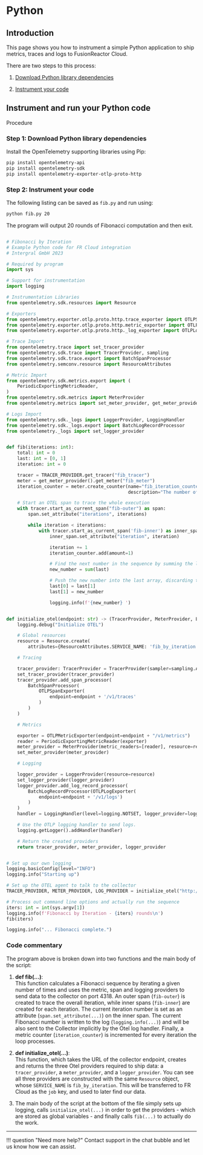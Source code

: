 # Python

## Introduction
This page shows you how to instrument a simple Python application to ship metrics, traces and logs to FusionReactor Cloud.

There are two steps to this process:

1. [Download Python library dependencies](/Cloud/OpenTelemetry/Python/#step-1-download-python-library-dependencies)

2. [Instrument your code](/Cloud/OpenTelemetry/Python/#step-2-instrument-your-code)



## Instrument and run your Python code

Procedure

### **Step 1**: Download Python library dependencies

Install the OpenTelemetry supporting libraries using Pip:

```bash
pip install opentelemetry-api
pip install opentelemetry-sdk
pip install opentelemetry-exporter-otlp-proto-http
```



### **Step 2**: Instrument your code
The following listing can be saved as `fib.py` and run using:

```bash
python fib.py 20
```

The program will output 20 rounds of Fibonacci computation and then exit.

```python

# Fibonacci by Iteration
# Example Python code for FR Cloud integration
# Intergral GmbH 2023

# Required by program
import sys

# Support for instrumentation
import logging

# Instrumentation Libraries
from opentelemetry.sdk.resources import Resource

# Exporters
from opentelemetry.exporter.otlp.proto.http.trace_exporter import OTLPSpanExporter
from opentelemetry.exporter.otlp.proto.http.metric_exporter import OTLPMetricExporter
from opentelemetry.exporter.otlp.proto.http._log_exporter import OTLPLogExporter

# Trace Import
from opentelemetry.trace import set_tracer_provider
from opentelemetry.sdk.trace import TracerProvider, sampling
from opentelemetry.sdk.trace.export import BatchSpanProcessor
from opentelemetry.semconv.resource import ResourceAttributes

# Metric Import
from opentelemetry.sdk.metrics.export import (
    PeriodicExportingMetricReader,
)
from opentelemetry.sdk.metrics import MeterProvider
from opentelemetry.metrics import set_meter_provider, get_meter_provider

# Logs Import
from opentelemetry.sdk._logs import LoggerProvider, LoggingHandler
from opentelemetry.sdk._logs.export import BatchLogRecordProcessor
from opentelemetry._logs import set_logger_provider


def fib(iterations: int):
    total: int = 0
    last: int = [0, 1]
    iteration: int = 0

    tracer = TRACER_PROVIDER.get_tracer("fib_tracer")
    meter = get_meter_provider().get_meter("fib_meter")
    iteration_counter = meter.create_counter(name="fib_iteration_counter",
                                             description="The number of iterations")

    # Start an OTEL span to trace the whole execution
    with tracer.start_as_current_span("fib-outer") as span:
        span.set_attribute("iterations", iterations)

        while iteration < iterations:
            with tracer.start_as_current_span('fib-inner') as inner_span:
                inner_span.set_attribute("iteration", iteration)

                iteration += 1
                iteration_counter.add(amount=1)

                # Find the next number in the sequence by summing the last two
                new_number = sum(last)

                # Push the new number into the last array, discarding the earliest
                last[0] = last[1]
                last[1] = new_number

                logging.info(f'{new_number} ')


def initialize_otel(endpoint: str) -> (TracerProvider, MeterProvider, LoggerProvider):
    logging.debug("Initialize OTEL")

    # Global resources
    resource = Resource.create(
        attributes={ResourceAttributes.SERVICE_NAME: 'fib_by_iteration'})

    # Tracing

    tracer_provider: TracerProvider = TracerProvider(sampler=sampling.ALWAYS_ON, resource=resource)
    set_tracer_provider(tracer_provider)
    tracer_provider.add_span_processor(
        BatchSpanProcessor(
            OTLPSpanExporter(
                endpoint=endpoint + '/v1/traces'
            )
        )
    )

    # Metrics

    exporter = OTLPMetricExporter(endpoint=endpoint + "/v1/metrics")
    reader = PeriodicExportingMetricReader(exporter)
    meter_provider = MeterProvider(metric_readers=[reader], resource=resource)
    set_meter_provider(meter_provider)

    # Logging

    logger_provider = LoggerProvider(resource=resource)
    set_logger_provider(logger_provider)
    logger_provider.add_log_record_processor(
        BatchLogRecordProcessor(OTLPLogExporter(
            endpoint=endpoint + '/v1/logs')
        )
    )
    handler = LoggingHandler(level=logging.NOTSET, logger_provider=logger_provider)

    # Use the OTLP logging handler to send logs.
    logging.getLogger().addHandler(handler)

    # Return the created providers
    return tracer_provider, meter_provider, logger_provider


# Set up our own logging
logging.basicConfig(level="INFO")
logging.info("Starting up")

# Set up the OTEL agent to talk to the collector
TRACER_PROVIDER, METER_PROVIDER, LOG_PROVIDER = initialize_otel("http://localhost:4318")

# Process out command line options and actually run the sequence
iters: int = int(sys.argv[1])
logging.info(f'Fibonacci by Iteration - {iters} rounds\n')
fib(iters)

logging.info("... Fibonacci complete.")
```

### Code commentary

The program above is broken down into two functions and the main body of the script:


1. **def fib(...)**:  
This function calculates a Fibonacci sequence by iterating a given number of times and uses the metric, span and
logging providers to send data to the collector on port 4318. An outer span (`fib-outer`) is created to trace the
overall iteration, while inner spans (`fib-inner`) are created for each iteration. The current iteration number is
set as an attribute (`span.set_attribute(...)`) on the inner span. The current Fibonacci number is written to the
log (`logging.info(...)`) and will be also sent to the Collector implicitly by the Otel log handler. Finally, a
metric counter (`iteration_counter`) is incremented for every iteration the loop processes.

2. **def initialize_otel(...)**:   
This function, which takes the URL of the collector endpoint, creates and returns the three Otel providers required
to ship data:  a `tracer_provider`, a `meter_provider`, and a `logger_provider`. You can see all three providers are
constructed with the same `Resource` object, whose `SERVICE_NAME` is `fib_by_iteration`. This will be transferred to FR Cloud as the `job` key, and used to later find our data.

3. The main body of the script at the bottom of the file simply sets up logging, calls `initialize_otel(...)` in order
to get the providers - which are stored as global variables - and finally calls `fib(...)` to actually do the work.


___


!!! question "Need more help?"
    Contact support in the chat bubble and let us know how we can assist.

